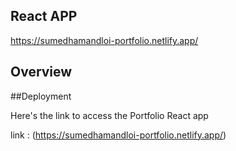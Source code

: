 ## React APP
https://sumedhamandloi-portfolio.netlify.app/


## Overview


##Deployment

Here's the link to access the Portfolio React app

link : (https://sumedhamandloi-portfolio.netlify.app/)





